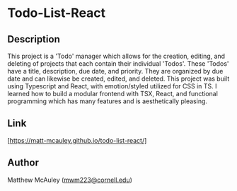 # Todo-List-React

## Description
This project is a 'Todo' manager which allows for the creation, editing, and deleting of
projects that each contain their individual 'Todos'. These 'Todos' have a title, description,
due date, and priority. They are organized by due date and can likewise be created, edited, and deleted. This project was built using Typescript and React, with emotion/styled utilized
for CSS in TS. I learned how to build a modular frontend with TSX, React, and functional programming which has many features and is aesthetically pleasing.

## Link
[https://matt-mcauley.github.io/todo-list-react/]

## Author
Matthew McAuley (mwm223@cornell.edu)